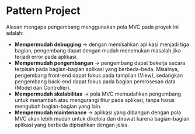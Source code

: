 # Pattern Project

Alasan mengapa pengembang menggunakan pola MVC pada proyek ini adalah:

- **Mempermudah debugging**
-> dengan memisahkan aplikasi menjadi tiga bagian, pengembang dapat dengan mudah menemukan masalah jika terjadi error pada aplikasi.
- **Mempermudah pengembangan**
-> pengembang dapat bekerja secara terpisah pada bagian-bagian aplikasi yang berbeda-beda. Misalnya, pengembang front-end dapat fokus pada tampilan (View), sedangkan pengembang back-end dapat fokus pada bagian pemrosesan data (Model dan Controller).
- **Mempermudah skalabilitas**
-> pola MVC memudahkan pengembang untuk menambah atau mengurangi fitur pada aplikasi, tanpa harus mengubah bagian-bagian yang lain.
- **Mempermudah maintenance**
-> aplikasi yang dibangun dengan pola MVC akan lebih mudah untuk dikelola dan dirawat karena bagian-bagian aplikasi yang berbeda dipisahkan dengan jelas.
